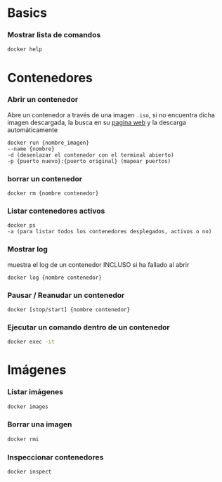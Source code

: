 # Basics
### Mostrar lista de comandos
```bash
docker help
```


# Contenedores
### Abrir un contenedor
Abre un contenedor a través de una imagen ```.iso```, si no encuentra dicha imagen descargada, la busca en su [pagina web](https://hub.docker.com) y la descarga automáticamente

```shell
docker run {nombre_imagen}
--name {nombre}
-d (desenlazar el contenedor con el terminal abierto)
-p {puerto nuevo}:{puerto original} (mapear puertos)
```

### borrar un contenedor
```shell
docker rm {nombre contenedor}
```

### Listar contenedores activos
```shell
docker ps
-a (para listar todos los contenedores desplegados, activos o no)
```

### Mostrar log
muestra el log de un contenedor INCLUSO si ha fallado al abrir
```shell
docker log {nombre contenedor}
```

### Pausar / Reanudar un contenedor
```shell
docker [stop/start] {nombre contenedor}
```

### Ejecutar un comando dentro de un contenedor
```bash
docker exec -it
```

# Imágenes
### Listar imágenes
```bash
docker images
```


### Borrar una imagen
```bash
docker rmi
```

### Inspeccionar contenedores
```bash
docker inspect
```
